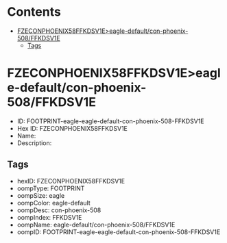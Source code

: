 



Contents
========

* [FZECONPHOENIX58FFKDSV1E>eagle-default/con-phoenix-508/FFKDSV1E](#fzeconphoenix58ffkdsv1eeagle-defaultcon-phoenix-508ffkdsv1e)
	* [Tags](#tags)

# FZECONPHOENIX58FFKDSV1E>eagle-default/con-phoenix-508/FFKDSV1E

- ID: FOOTPRINT-eagle-eagle-default-con-phoenix-508-FFKDSV1E
- Hex ID: FZECONPHOENIX58FFKDSV1E
- Name: 
- Description: 

## Tags

- hexID: FZECONPHOENIX58FFKDSV1E
- oompType: FOOTPRINT
- oompSize: eagle
- oompColor: eagle-default
- oompDesc: con-phoenix-508
- oompIndex: FFKDSV1E
- oompName: eagle-default/con-phoenix-508/FFKDSV1E
- oompID: FOOTPRINT-eagle-eagle-default-con-phoenix-508-FFKDSV1E
